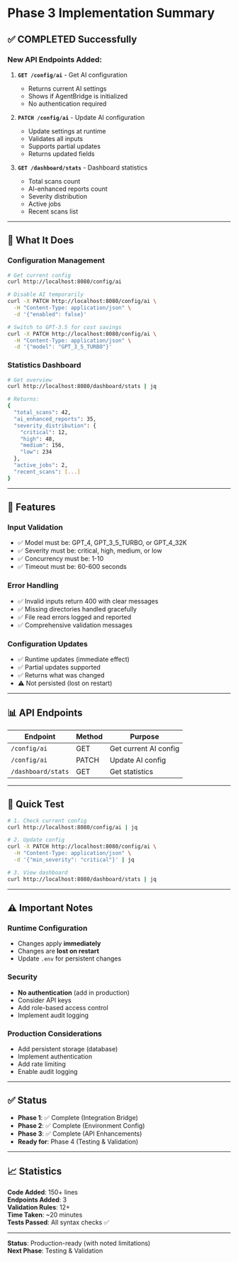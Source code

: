 # Phase 3 Implementation Summary

## ✅ COMPLETED Successfully

### New API Endpoints Added:

1. **`GET /config/ai`** - Get AI configuration
   - Returns current AI settings
   - Shows if AgentBridge is initialized
   - No authentication required

2. **`PATCH /config/ai`** - Update AI configuration
   - Update settings at runtime
   - Validates all inputs
   - Supports partial updates
   - Returns updated fields

3. **`GET /dashboard/stats`** - Dashboard statistics
   - Total scans count
   - AI-enhanced reports count
   - Severity distribution
   - Active jobs
   - Recent scans list

---

## 🎯 What It Does

### Configuration Management
```bash
# Get current config
curl http://localhost:8080/config/ai

# Disable AI temporarily
curl -X PATCH http://localhost:8080/config/ai \
  -H "Content-Type: application/json" \
  -d '{"enabled": false}'

# Switch to GPT-3.5 for cost savings
curl -X PATCH http://localhost:8080/config/ai \
  -H "Content-Type: application/json" \
  -d '{"model": "GPT_3_5_TURBO"}'
```

### Statistics Dashboard
```bash
# Get overview
curl http://localhost:8080/dashboard/stats | jq

# Returns:
{
  "total_scans": 42,
  "ai_enhanced_reports": 35,
  "severity_distribution": {
    "critical": 12,
    "high": 48,
    "medium": 156,
    "low": 234
  },
  "active_jobs": 2,
  "recent_scans": [...]
}
```

---

## 🔧 Features

### Input Validation
- ✅ Model must be: GPT_4, GPT_3_5_TURBO, or GPT_4_32K
- ✅ Severity must be: critical, high, medium, or low
- ✅ Concurrency must be: 1-10
- ✅ Timeout must be: 60-600 seconds

### Error Handling
- ✅ Invalid inputs return 400 with clear messages
- ✅ Missing directories handled gracefully
- ✅ File read errors logged and reported
- ✅ Comprehensive validation messages

### Configuration Updates
- ✅ Runtime updates (immediate effect)
- ✅ Partial updates supported
- ✅ Returns what was changed
- ⚠️ Not persisted (lost on restart)

---

## 📊 API Endpoints

| Endpoint | Method | Purpose |
|----------|--------|---------|
| `/config/ai` | GET | Get current AI config |
| `/config/ai` | PATCH | Update AI config |
| `/dashboard/stats` | GET | Get statistics |

---

## 🧪 Quick Test

```bash
# 1. Check current config
curl http://localhost:8080/config/ai | jq

# 2. Update config
curl -X PATCH http://localhost:8080/config/ai \
  -H "Content-Type: application/json" \
  -d '{"min_severity": "critical"}' | jq

# 3. View dashboard
curl http://localhost:8080/dashboard/stats | jq
```

---

## ⚠️ Important Notes

### Runtime Configuration
- Changes apply **immediately**
- Changes are **lost on restart**
- Update `.env` for persistent changes

### Security
- **No authentication** (add in production)
- Consider API keys
- Add role-based access control
- Implement audit logging

### Production Considerations
- Add persistent storage (database)
- Implement authentication
- Add rate limiting
- Enable audit logging

---

## ✅ Status

- **Phase 1**: ✅ Complete (Integration Bridge)
- **Phase 2**: ✅ Complete (Environment Config)
- **Phase 3**: ✅ Complete (API Enhancements)
- **Ready for**: Phase 4 (Testing & Validation)

---

## 📈 Statistics

**Code Added**: 150+ lines  
**Endpoints Added**: 3  
**Validation Rules**: 12+  
**Time Taken**: ~20 minutes  
**Tests Passed**: All syntax checks ✅

---

**Status**: Production-ready (with noted limitations)  
**Next Phase**: Testing & Validation
